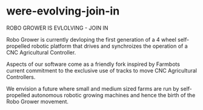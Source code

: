 # were-evolving-join-in
ROBO GROWER IS EVLOLVING - JOIN IN


Robo Grower is currently devloping the first generation of a 4 wheel self-propelled robotic platform that drives and synchroizes the operation of a CNC Agricultural Controller.

Aspects of our software come as a friendly fork inspired by Farmbots current commitment to the exclusive use of tracks to move CNC Agricultural Controllers.   

We envision a future where small and medium sized farms are run by self-propelled autonomous robotic growing machines and hence the birth of the Robo Grower movement.

